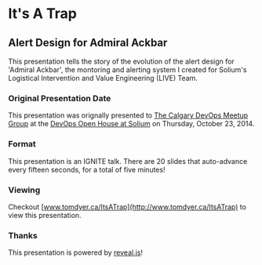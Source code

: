 # It's A Trap
## Alert Design for Admiral Ackbar

This presentation tells the story of the evolution of the alert design for 'Admiral Ackbar', the montoring and alerting system I created for Solium's Logistical Intervention and Value Engineering (LIVE) Team.

### Original Presentation Date

This presentation was orignally presented to [The Calgary DevOps Meetup Group](http://www.meetup.com/CalgaryDevOps/) at the [DevOps Open House at Solium](http://www.meetup.com/CalgaryDevOps/events/205471852/) on Thursday, October 23, 2014.

### Format

This presentation is an IGNITE talk. There are 20 slides that auto-advance every fifteen seconds, for a total of five minutes!

### Viewing

Checkout [www.tomdyer.ca/ItsATrap](http://www.tomdyer.ca/ItsATrap) to view this presentation.

### Thanks

This presentation is powered by [reveal.js](https://github.com/hakimel/reveal.js)!
